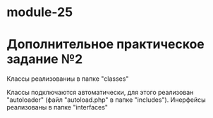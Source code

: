 # module-25
# Дополнительное практическое задание №2

Классы реализованиы в папке "classes"

Классы подключаются автоматически, для этого реализован "autoloader" (файл "autoload.php" в папке "includes").
Инерфейсы реализованы в папке "interfaces"
